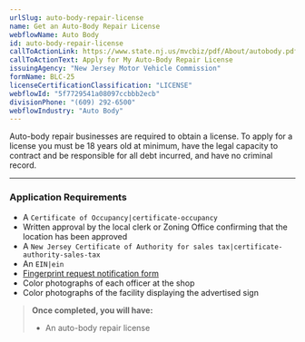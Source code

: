 ```yaml
---
urlSlug: auto-body-repair-license
name: Get an Auto-Body Repair License
webflowName: Auto Body
id: auto-body-repair-license
callToActionLink: https://www.state.nj.us/mvcbiz/pdf/About/autobody.pdf
callToActionText: Apply for My Auto-Body Repair License
issuingAgency: "New Jersey Motor Vehicle Commission"
formName: BLC-25
licenseCertificationClassification: "LICENSE"
webflowId: "5f7729541a08097ccbbb2ecb"
divisionPhone: "(609) 292-6500"
webflowIndustry: "Auto Body"
---
```


Auto-body repair businesses are required to obtain a license. To apply for a license you must be 18 years old at minimum, have the legal capacity to contract and be responsible for all debt incurred, and have no criminal record.

---

### Application Requirements

- A `Certificate of Occupancy|certificate-occupancy`
- Written approval by the local clerk or Zoning Office confirming that the location has been approved
- A `New Jersey Certificate of Authority for sales tax|certificate-authority-sales-tax`
- An `EIN|ein`
- [Fingerprint request notification form](https://www.state.nj.us/mvcbiz/pdf/Business_Licenses/Fingerprint_Request_Notification_Form.pdf)
- Color photographs of each officer at the shop
- Color photographs of the facility displaying the advertised sign

> **Once completed, you will have:**
>
> - An auto-body repair license
